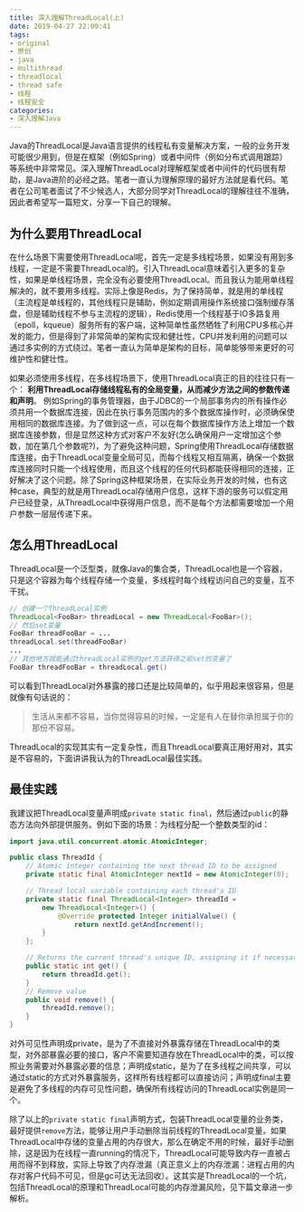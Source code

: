 ```yaml
---
title: 深入理解ThreadLocal(上)
date: 2019-04-27 22:00:41
tags:
- original
- 原创
- java
- multithread
- threadlocal
- thread safe
- 线程
- 线程安全
categories:
- 深入理解Java
---
```


Java的ThreadLocal是Java语言提供的线程私有变量解决方案，一般的业务开发可能很少用到，但是在框架（例如Spring）或者中间件（例如分布式调用跟踪）等系统中非常常见。深入理解ThreadLocal对理解框架或者中间件的代码很有帮助，是Java进阶的必经之路。笔者一直认为理解原理的最好方法就是看代码。笔者在公司笔者面试了不少候选人，大部分同学对ThreadLocal的理解往往不准确，因此者希望写一篇短文，分享一下自己的理解。

## 为什么要用ThreadLocal
在什么场景下需要使用ThreadLocal呢，首先一定是多线程场景，如果没有用到多线程，一定是不需要ThreadLocal的。引入ThreadLocal意味着引入更多的复杂性，如果是单线程场景，完全没有必要使用ThreadLocal。而且我认为能用单线程解决的，就不要用多线程。实际上像是Redis，为了保持简单，就是用的单线程（主流程是单线程的，其他线程只是辅助，例如定期调用操作系统接口强制缓存落盘，但是辅助线程不参与主流程的逻辑），Redis使用一个线程基于IO多路复用（epoll，kqueue）服务所有的客户端，这种简单性虽然牺牲了利用CPU多核心并发的能力，但是得到了非常简单的架构实现和健壮性，CPU并发利用的问题可以通过多实例的方式绕过。笔者一直认为简单是架构的目标，简单能够带来更好的可维护性和健壮性。

如果必须使用多线程，在多线程场景下，使用ThreadLocal真正的目的往往只有一个： **利用ThreadLocal存储线程私有的全局变量，从而减少方法之间的参数传递和声明**。
例如Spring的事务管理器，由于JDBC的一个局部事务内的所有操作必须共用一个数据库连接，因此在执行事务范围内的多个数据库操作时，必须确保使用相同的数据库连接。为了做到这一点，可以在每个数据库操作方法上增加一个数据库连接参数，但是显然这种方式对客户不友好(怎么确保用户一定增加这个参数，加在第几个参数呢?)，为了避免这种问题，Spring使用ThreadLocal存储数据库连接，由于ThreadLocal变量全局可见，而每个线程又相互隔离，确保一个数据库连接同时只能一个线程使用，而且这个线程的任何代码都能获得相同的连接，正好解决了这个问题。除了Spring这种框架场景，在实际业务开发的时候，也有这种case，典型的就是用ThreadLocal存储用户信息，这样下游的服务可以假定用户已经登录，从ThreadLocal中获得用户信息，而不是每个方法都需要增加一个用户参数一层层传递下来。

## 怎么用ThreadLocal
ThreadLocal是一个泛型类，就像Java的集合类，ThreadLocal也是一个容器，只是这个容器为每个线程存储一个变量，多线程时每个线程访问自己的变量，互不干扰。
```java
// 创建一个ThreadLocal实例
ThreadLocal<FooBar> threadLocal = new ThreadLocal<FooBar>();
// 然后set变量
FooBar threadFooBar = ...
threadLocal.set(threadFooBar)
...
// 其他地方就能通过threadLocal实例的get方法获得之前set的变量了
FooBar threadFooBar = threadLocal.get()
```
可以看到ThreadLocal对外暴露的接口还是比较简单的，似乎用起来很容易，但是就像有句话说的：
> 生活从来都不容易，当你觉得容易的时候，一定是有人在替你承担属于你的那份不容易。

ThreadLocal的实现其实有一定复杂性，而且ThreadLocal要真正用好用对，其实是不容易的，下面讲讲我认为的ThreadLocal最佳实践。

## 最佳实践
我建议把ThreadLocal变量声明成`private static final`，然后通过`public`的静态方法向外部提供服务。例如下面的场景：为线程分配一个整数类型的id：
```java
import java.util.concurrent.atomic.AtomicInteger;

public class ThreadId {
    // Atomic integer containing the next thread ID to be assigned
    private static final AtomicInteger nextId = new AtomicInteger(0);

    // Thread local variable containing each thread's ID
    private static final ThreadLocal<Integer> threadId =
        new ThreadLocal<Integer>() {
            @Override protected Integer initialValue() {
                return nextId.getAndIncrement();
        }
    };

    // Returns the current thread's unique ID, assigning it if necessary
    public static int get() {
        return threadId.get();
    }
    // Remove value
    public void remove() {
        threadId.remove();
    }
}
```
对外可见性声明成private，是为了不直接对外暴露存储在ThreadLocal中的类型，对外部暴露必要的接口，客户不需要知道存放在ThreadLocal中的类，可以按照业务需要对外暴露必要的信息；声明成static，是为了在多线程之间共享，可以通过static的方式对外暴露服务，这样所有线程都可以直接访问；声明成final主要是避免了多线程的内存可见性问题，确保所有线程访问的ThreadLocal实例是同一个。

除了以上的`private static final`声明方式，包装ThreadLocal变量的业务类，最好提供`remove`方法，能够让用户手动删除当前线程的ThreadLocal变量。如果ThreadLocal中存储的变量占用的内存很大，那么在确定不用的时候，最好手动删除，这是因为在线程一直running的情况下，ThreadLocal可能导致内存一直被占用而得不到释放，实际上导致了内存泄漏（真正意义上的内存泄漏：进程占用的内存对客户代码不可见，但是gc可达无法回收）。这其实是ThreadLocal的一个坑，包括ThreadLocal的原理和ThreadLocal可能的内存泄漏风险，见下篇文章进一步解析。
